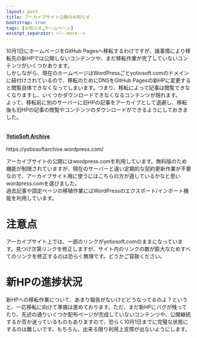 ```yaml
---
layout: post
title: アーカイブサイト公開のお知らせ
bootstrap: true
tags: [お知らせ,ホームページ]
excerpt_separator: <!--more-->
---
```


10月1日にホームページをGitHub Pagesへ移転するわけですが、諸事情により移転先の新HPでは公開しないコンテンツや、まだ移転作業が完了していないコンテンツがいくつかあります。  
しかしながら、現在のホームページはWordPressごとyotiosoft.comのドメインに紐付けされているので、移転のためにDNSをGitHub Pagesの新HPに変更すると閲覧自体できなくなってしまいます。つまり、移転によって記事は閲覧できなくなりますし、いくつかダウンロードできなくなるコンテンツが現れます。  
よって、移転前に別のサーバーに旧HPの記事をアーカイブとして退避し、移転後も旧HPの記事の閲覧やコンテンツのダウンロードができるようにしておきました。

<!--more-->

<!-- Page Content -->

<div class="container">

  <div class="row">
    <div class="col-lg-6 mb-4">
      <div class="card h-100">
        <a href="#"><img class="card-img-top" src="http://placehold.it/700x400" alt=""></a>
        <div class="card-body">
          <h4 class="card-title">
            <a href="#">YotioSoft Archive</a>
          </h4>
          <p class="card-text">https://yotiosoftarchive.wordpress.com/</p>
        </div>
      </div>
    </div>

</div>

<!-- /.container -->

アーカイブサイトの公開にはwordpress.comを利用しています。無料版のため機能が制限されていますが、現在のサーバーと違い定期的な契約更新作業が不要なので、アーカイブサイト用に使うにはこちらの方が適しているかなと思いwordpress.comを選びました。  
過去記事や固定ページの移植作業にはWordPressのエクスポート/インポート機能を利用しています。

# 注意点

アーカイブサイト上では、一部のリンクがyotiosoft.comのままになっています。見つけ次第リンクを修正しますが、サイト内のリンクの数が膨大なためすべてのリンクを修正するのは恐らく無理です。どうかご容赦ください。

# 新HPの進捗状況

新HPへの移転作業について、あまり報告がないけどどうなってるのよ？というと、一応移転に向けて準備は進めております。ただ、まだ新HPにバグが残ってたり、先述の通りいくつか配布ページが完成していないコンテンツや、公開継続するか否か迷っているものもありますので、恐らく10月1日までに完璧な状態にするのは難しいです。もちろん、出来る限り利用上支障が出ないようにします。
